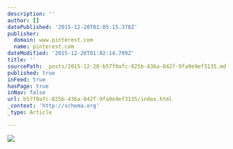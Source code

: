 ```yaml
---
description: ''
author: []
datePublished: '2015-12-20T01:05:15.378Z'
publisher:
  domain: www.pinterest.com
  name: pinterest.com
dateModified: '2015-12-20T01:02:14.709Z'
title: ''
sourcePath: _posts/2015-12-20-b57f0afc-825b-436a-842f-9fa9e9ef3135.md
published: true
inFeed: true
hasPage: true
inNav: false
url: b57f0afc-825b-436a-842f-9fa9e9ef3135/index.html
_context: 'http://schema.org'
_type: Article

---
```

![](https://s-media-cache-ak0.pinimg.com/736x/25/f2/3d/25f23dd6e8b9e2d7d4fdb0bd89b7946e.jpg)